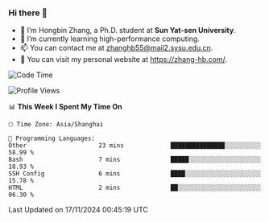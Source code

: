 ### Hi there 👋

- 🔭 I’m Hongbin Zhang, a Ph.D. student at **Sun Yat-sen University**.
- 🌱 I’m currently learning high-performance computing.
- 📫 You can contact me at zhanghb55@mail2.sysu.edu.cn.
- 👀 You can visit my personal website at https://zhang-hb.com/.

<!--START_SECTION:waka-->
![Code Time](http://img.shields.io/badge/Code%20Time-350%20hrs%2048%20mins-blue)

![Profile Views](http://img.shields.io/badge/Profile%20Views-0-blue)

📊 **This Week I Spent My Time On** 

```text
🕑︎ Time Zone: Asia/Shanghai

💬 Programming Languages: 
Other                    23 mins             ███████████████░░░░░░░░░░   58.99 % 
Bash                     7 mins              █████░░░░░░░░░░░░░░░░░░░░   18.93 % 
SSH Config               6 mins              ████░░░░░░░░░░░░░░░░░░░░░   15.78 % 
HTML                     2 mins              ██░░░░░░░░░░░░░░░░░░░░░░░   06.30 % 
```


 Last Updated on 17/11/2024 00:45:19 UTC
<!--END_SECTION:waka-->
